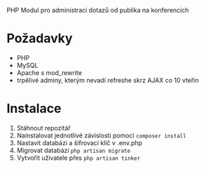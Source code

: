 PHP Modul pro administraci dotazů od publika na konferencích

Požadavky
=========

- PHP
- MySQL
- Apache s mod_rewrite
- trpělivé adminy, kterým nevadí refreshe skrz AJAX co 10 vteřin

Instalace
=========

1. Stáhnout repozitář
1. Nainstalovat jednotlivé závislosti pomocí `composer install`
1. Nastavit databázi a šifrovací klíč v .env.php
1. Migrovat databázi `php artisan migrate`
1. Vytvořit uživatele přes `php artisan tinker`
